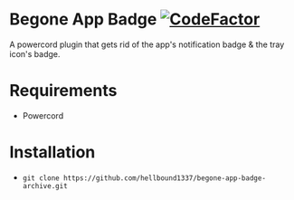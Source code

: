 # Begone App Badge [![CodeFactor](https://www.codefactor.io/repository/github/hellbound1337/begone-app-badge-archive/badge)](https://www.codefactor.io/repository/github/hellbound1337/begone-app-badge-archive)

A powercord plugin that gets rid of the app's notification badge & the tray icon's badge.

# Requirements

-  Powercord

# Installation

-  `git clone https://github.com/hellbound1337/begone-app-badge-archive.git`
